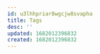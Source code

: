```yaml
---
id: u3lhhpriar8wgcjw8svapha
title: Tags
desc: ''
updated: 1682012396832
created: 1682012396832
---
```


